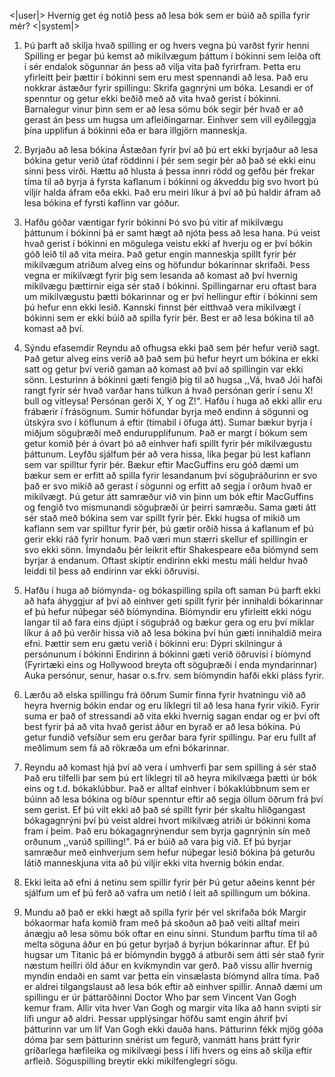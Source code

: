 <|user|>
Hvernig get ég notið þess að lesa bók sem er búið að spilla fyrir mér?
<|system|>
1. Þú þarft að skilja hvað spilling er og hvers vegna þú varðst fyrir henni
Spilling er þegar þú kemst að mikilvægum þáttum í bókinni sem leiða oft í sér endalok sögunnar án þess að vilja vita það fyrirfram. Þetta eru yfirleitt þeir þættir í bókinni sem eru mest spennandi að lesa. Það eru nokkrar ástæður fyrir spillingu:
Skrifa gagnrýni um bóka.
Lesandi er of spenntur og getur ekki beðið með að vita hvað gerist í bókinni.
Barnalegur vinur þinn sem er að lesa sömu bók segir þér hvað er að gerast án þess um hugsa um afleiðingarnar.
Einhver sem vill eyðileggja þína upplifun á bókinni eða er bara illgjörn manneskja.

2. Byrjaðu að lesa bókina
Ástæðan fyrir því að þú ert ekki byrjaður að lesa bókina getur verið útaf röddinni í þér sem segir þér að það sé ekki einu sinni þess virði. Hættu að hlusta á þessa innri rödd og gefðu þér frekar tíma til að byrja á fyrsta kaflanum í bókinni og ákveddu þig svo hvort þú viljir halda áfram eða ekki. Það eru meiri líkur á því að þú haldir áfram að lesa bókina ef fyrsti kaflinn var góður.

3. Hafðu góðar væntigar fyrir bókinni
Þó svo þú vitir af mikilvægu þáttunum í bókinni þá er samt hægt að njóta þess að lesa hana. Þú veist hvað gerist í bókinni en mögulega veistu ekki af hverju og er því bókin góð leið til að vita meira. Það getur engin manneskja spillt fyrir þér mikilvægum atriðum alveg eins og höfundur bókarinnar skrifaði. Þess vegna er mikilvægt fyrir þig sem lesanda að komast að því hvernig mikilvægu þættirnir eiga sér stað í bókinni. Spillingarnar eru oftast bara um mikilvægustu þætti bókarinnar og er því hellingur eftir í bókinni sem þú hefur enn ekki lesið. Kannski finnst þér eitthvað vera mikilvægt í bókinni sem er ekki búið að spilla fyrir þér. Best er að lesa bókina til að komast að því.

4. Sýndu efasemdir
Reyndu að ofhugsa ekki það sem þér hefur verið sagt. Það getur alveg eins verið að það sem þú hefur heyrt um bókina er ekki satt og getur því verið gaman að komast að því að spillingin var ekki sönn. Lesturinn á bókinni gæti fengið þig til að hugsa ,,Vá, hvað Jói hafði rangt fyrir sér hvað varðar hans túlkun á hvað persónan gerir í senu X! bull og vitleysa! Persónan gerði X, Y og Z!". Hafðu í huga að ekki allir eru frábærir í frásögnum. Sumir höfundar byrja með endinn á sögunni og útskýra svo í köflunum á eftir (tímabil í öfuga átt). Sumar bækur byrja í miðjum söguþræði með endurupplifunum. Það er margt í bókum sem getur komið þér á óvart þó að einhver hafi spillt fyrir þér mikilvægustu þáttunum. Leyfðu sjálfum þér að vera hissa, líka þegar þú lest kaflann sem var spilltur fyrir þér. Bækur eftir MacGuffins eru góð dæmi um bækur sem er erfitt að spilla fyrir lesandanum því söguþráðurinn er svo það er svo mikið að gerast í sögunni og erfitt að segja í orðum hvað er mikilvægt. Þú getur átt samræður við vin þinn um bók eftir MacGuffins og fengið tvo mismunandi söguþræði úr þeirri samræðu. Sama gæti átt sér stað með bókina sem var spillt fyrir þér. Ekki hugsa of mikið um kaflann sem var spilltur fyrir þér, þú gætir orðið hissa á kaflanum ef þú gerir ekki ráð fyrir honum. Það væri mun stærri skellur ef spillingin er svo ekki sönn. Ímyndaðu þér leikrit eftir Shakespeare eða bíómynd sem byrjar á endanum. Oftast skiptir endirinn ekki mestu máli heldur hvað leiddi til þess að endirinn var ekki öðruvísi.

5. Hafðu í huga að bíómynda- og bókaspilling spila oft saman
Þú þarft ekki að hafa áhyggjur af því að einhver geti spillt fyrir þér innihaldi bókarinnar ef þú hefur núþegar séð bíómyndina. Bíómyndir eru yfirleitt ekki nógu langar til að fara eins djúpt í söguþráð og bækur gera og eru því miklar líkur á að þú verðir hissa við að lesa bókina því hún gæti innihaldið meira efni. Þættir sem eru gætu verið í bókinni eru:
Dýpri skilningur á persónunum í bókinni
Endirinn á bókinni gæti verið öðruvísi í bíómynd (Fyrirtæki eins og Hollywood breyta oft söguþræði í enda myndarinnar)
Auka persónur, senur, hasar o.s.frv. sem bíómyndin hafði ekki pláss fyrir.

6. Lærðu að elska spillingu frá öðrum
Sumir finna fyrir hvatningu við að heyra hvernig bókin endar og eru líklegri til að lesa hana fyrir vikið. Fyrir suma er það of stressandi að vita ekki hvernig sagan endar og er því oft best fyrir þá að vita hvað gerist áður en byrað er að lesa bókina. Þú getur fundið vefsíður sem eru gerðar bara fyrir spillingu. Þar eru fullt af meðlimum sem fá að rökræða um efni bókarinnar.

7. Reyndu að komast hjá því að vera í umhverfi þar sem spilling á sér stað
Það eru tilfelli þar sem þú ert líklegri til að heyra mikilvæga þætti úr bók eins og t.d. bókaklúbbur. Það er alltaf einhver í bókaklúbbnum sem er búinn að lesa bókina og bíður spenntur eftir að segja öllum öðrum frá því sem gerist. Ef þú vilt ekki að það sé spillt fyrir þér skaltu hliðgangast bókagagnrýni því þú veist aldrei hvort mikilvæg atriði úr bókinni koma fram í þeim. Það eru bókagagnrýnendur sem byrja gagnrýnin sín með orðunum ,,varúð spilling!". Þá er búið að vara þig við. Ef þú byrjar samræður með einhverjum sem hefur núþegar lesið bókina þá geturðu látið manneskjuna vita að þú viljir ekki vita hvernig bókin endar.

8. Ekki leita að efni á netinu sem spillir fyrir þér
Þú getur aðeins kennt þér sjálfum um ef þú ferð að vafra um netið í leit að spillingum um bókina.

9. Mundu að það er ekki hægt að spilla fyrir þér vel skrifaða bók
Margir bókaormar hafa komið fram með þá skoðun að það veiti alltaf meiri ánægju að lesa sömu bók oftar en einu sinni. Stundum þarftu tíma til að melta söguna áður en þú getur byrjað á byrjun bókarinnar aftur. Ef þú hugsar um Titanic þá er bíómyndin byggð á atburði sem átti sér stað fyrir næstum heillri öld áður en kvikmyndin var gerð. Það vissu allir hvernig myndin endaði en samt var þetta ein vinsælasta bíómynd allra tíma. Það er aldrei tilgangslaust að lesa bók eftir að einhver spillir. Annað dæmi um spillingu er úr þáttaröðinni Doctor Who þar sem Vincent Van Gogh kemur fram. Allir vita hver Van Gogh og margir vita líka að hann svipti sir lífi ungur að aldri. Þessar upplýsingar höfðu samt engin áhrif því þátturinn var um líf Van Gogh ekki dauða hans. Þátturinn fékk mjög góða dóma þar sem þátturinn snérist um fegurð, vanmátt hans þrátt fyrir gríðarlega hæfileika og mikilvægi þess í lífi hvers og eins að skilja eftir arfleið. Söguspilling breytir ekki mikilfenglegri sögu. 